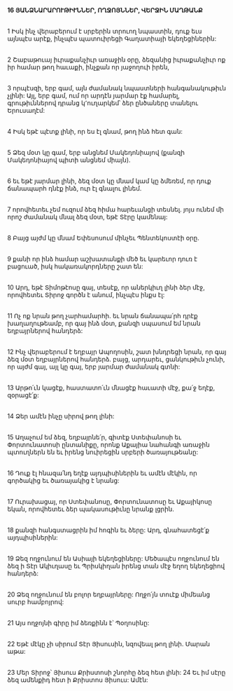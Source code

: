 **16 ՅԱՆՁՆԱՐԱՐՈՒԹԻՒՆՆԵՐ, ՈՂՋՈՅՆՆԵՐ, ՎԵՐՋԻՆ ՄԱՂԹԱՆՔ**

\
1 Իսկ ինչ վերաբերում է սրբերին տրուող նպաստին, դուք եւս այնպէս արէք, ինչպէս պատուիրեցի Գաղատիայի եկեղեցիներին:

\
2 Շաբաթուայ իւրաքանչիւր առաջին օրը, ձեզանից իւրաքանչիւր ոք իր համար թող հաւաքի, ինչքան որ յաջողուի իրեն,

\
3 որպէսզի, երբ գամ, այն ժամանակ նպաստների հանգանակութիւն չլինի: Այլ, երբ գամ, ում որ արդէն յարմար էք համարել, գրութիւններով դրանց կ՚ուղարկեմ՝ ձեր ընծաները տանելու Երուսաղէմ:

\
4 Իսկ եթէ պէտք լինի, որ ես էլ գնամ, թող ինձ հետ գան:

\
5 Ձեզ մօտ կը գամ, երբ անցնեմ Մակեդոնիայով (քանզի Մակեդոնիայով պիտի անցնեմ միայն).

\
6 եւ եթէ յարմար լինի, ձեզ մօտ կը մնամ կամ կը ձմեռեմ, որ դուք ճանապարհ դնէք ինձ, ուր էլ գնալու լինեմ.

\
7 որովհետեւ չեմ ուզում ձեզ հիմա հարեւանցի տեսնել. յոյս ունեմ մի որոշ ժամանակ մնալ ձեզ մօտ, եթէ Տէրը կամենայ:

\
8 Բայց այժմ կը մնամ Եփեսոսում մինչեւ Պենտեկոստէի օրը.

\
9 քանի որ ինձ համար աշխատանքի մեծ եւ կարեւոր դուռ է բացուած, իսկ հակառակորդները շատ են:

\
10 Արդ, եթէ Տիմոթէոսը գայ, տեսէք, որ աներկիւղ լինի ձեր մէջ, որովհետեւ Տիրոջ գործն է անում, ինչպէս ինքս էլ:

\
11 Ոչ ոք նրան թող չարհամարհի. եւ նրան ճանապա՛րհ դրէք խաղաղութեամբ, որ գայ ինձ մօտ, քանզի սպասում եմ նրան եղբայրներով հանդերձ:

\
12 Ինչ վերաբերում է եղբայր Ապողոսին, շատ խնդրեցի նրան, որ գայ ձեզ մօտ եղբայրներով հանդերձ. բայց, արդարեւ, ցանկութիւն չունի, որ այժմ գայ, այլ կը գայ, երբ յարմար ժամանակ գտնի:

\
13 Արթո՛ւն կացէք, հաստատո՛ւն մնացէք հաւատի մէջ, քա՛ջ եղէք, զօրացէ՛ք:

\
14 Ձեր ամէն ինչը սիրով թող լինի:

\
15 Աղաչում եմ ձեզ, եղբայրնե՛ր, գիտէք Ստեփանոսի եւ Փորտունատոսի ընտանիքը, որոնք Աքայիա նահանգի առաջին պտուղներն են եւ իրենց նուիրեցին սրբերի ծառայութեանը:

\
16 Դուք էլ հնազա՛նդ եղէք այդպիսիներին եւ ամէն մէկին, որ գործակից եւ ծառայակից է նրանց:

\
17 Ուրախացայ, որ Ստեփանոսը, Փորտունատոսը եւ Աքայիկոսը եկան, որովհետեւ ձեր պակասութիւնը նրանք լցրին.

\
18 քանզի հանգստացրին իմ հոգին եւ ձերը: Արդ, գնահատեցէ՛ք այդպիսիներին:

\
19 Ձեզ ողջունում են Ասիայի եկեղեցիները: Մեծապէս ողջունում են ձեզ ի Տէր Ակիւղասը եւ Պրիսկիղան իրենց տան մէջ եղող եկեղեցիով հանդերձ:

\
20 Ձեզ ողջունում են բոլոր եղբայրները: Ողջո՛յն տուէք միմեանց սուրբ համբոյրով:

\
21 Այս ողջոյնի գիրը իմ ձեռքինն է՝ Պօղոսինը:

\
22 Եթէ մէկը չի սիրում Տէր Յիսուսին, նզովեալ թող լինի. Մարան աթա:

\
23 Մեր Տիրոջ՝ Յիսուս Քրիստոսի շնորհը ձեզ հետ լինի: 24 Եւ իմ սէրը ձեզ ամենքիդ հետ ի Քրիստոս Յիսուս: Ամէն:
